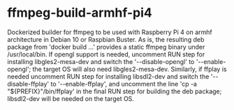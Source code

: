 # ffmpeg-build-armhf-pi4
Dockerized builder for ffmpeg to be used with Raspberry Pi 4 on armhf architecture in Debian 10 or Raspbian Buster. As is, the resulting deb package from 'docker build ...' provides a static ffmpeg binary under /usr/local/bin. If opengl support is needed, uncomment RUN step for installing libgles2-mesa-dev and switch the '--disable-opengl' to '--enable-opengl'; the target OS will also need libgles2-mesa-dev. Similarly, if ffplay is needed uncomment RUN step for installing libsdl2-dev and switch the '--disable-ffplay' to '--enable-ffplay', and uncomment the line 'cp -a "${PREFIX}"/bin/ffplay' in the final RUN step for building the deb package; libsdl2-dev will be needed on the target OS. 
